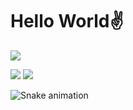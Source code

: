 # Hello World✌️

![](https://github-profile-summary-cards.vercel.app/api/cards/profile-details?username=veb-bet)

![](https://github-profile-summary-cards.vercel.app/api/cards/most-commit-language?username=veb-bet) ![](https://github-profile-summary-cards.vercel.app/api/cards/repos-per-language?username=veb-bet)

![Snake animation](https://github.com/veb-bet/veb-bet/blob/output/dist/snake.svg)
